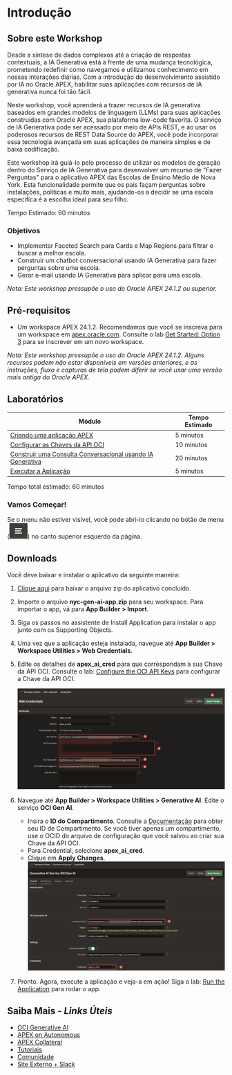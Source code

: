 # Introdução

## Sobre este Workshop

Desde a síntese de dados complexos até a criação de respostas contextuais, a IA Generativa está à frente de uma mudança tecnológica, prometendo redefinir como navegamos e utilizamos conhecimento em nossas interações diárias. Com a introdução do desenvolvimento assistido por IA no Oracle APEX, habilitar suas aplicações com recursos de IA generativa nunca foi tão fácil.

Neste workshop, você aprenderá a trazer recursos de IA generativa baseados em grandes modelos de linguagem (LLMs) para suas aplicações construídas com Oracle APEX, sua plataforma low-code favorita. O serviço de IA Generativa pode ser acessado por meio de APIs REST, e ao usar os poderosos recursos de REST Data Source do APEX, você pode incorporar essa tecnologia avançada em suas aplicações de maneira simples e de baixa codificação.

<!-- ## O que é o serviço de IA Generativa da OCI?

[Oracle Cloud Infrastructure Generative AI](https://www.oracle.com/artificial-intelligence/generative-ai/large-language-models/) é um serviço totalmente gerenciado que fornece um conjunto de modelos de linguagem de última geração e personalizáveis que cobrem uma ampla variedade de casos de uso para geração de texto. A IA Generativa atualmente suporta os seguintes modelos fundamentais pré-treinados disponíveis da Meta e Cohere:


| Modelo           | Descrição                                                                                             | Principais Características                            | Idiomas Suportados |
|------------------|-------------------------------------------------------------------------------------------------------|-------------------------------------------------------|---------------------|
| **Cohere Command R**   | Modelo otimizado para aplicações de **retrieval-augmented generation (RAG)**.                     | Alta eficiência, baixa latência, janela de contexto maior | 10 idiomas          |
| **Cohere Command R+**  | Versão aprimorada do Command R para **casos de uso especializados** como geração de conteúdo longo. | Gera respostas contextuais e detalhadas                | 10 idiomas          |
| **Cohere Embed**       | Modelos de embeddings para **converter texto em representações vetoriais**.                     | Versões “Light” são menores e mais rápidas            | Inglês e Multilíngue |
| **Meta Llama 3.1**     | Modelos open source de última geração com **alto desempenho e diversidade de respostas**.        | Janela de contexto de 128K e suporte para 8 idiomas   | 8 idiomas           |
| **Meta Llama 3.2 90B**     | Modelos open source de última geração com capacidade de análise de texto e imagem.        | Janela de contexto de 128K e suporte para 8 idiomas   |            |
{: title=" "}


Você pode ler mais sobre esses modelos na [documentação](https://docs.oracle.com/en-us/iaas/Content/generative-ai/pretrained-models.htm). -->

Este workshop irá guiá-lo pelo processo de utilizar os modelos de geração dentro do Serviço de IA Generativa para desenvolver um recurso de "Fazer Perguntas" para o aplicativo APEX das Escolas de Ensino Médio de Nova York. Esta funcionalidade permite que os pais façam perguntas sobre instalações, políticas e muito mais, ajudando-os a decidir se uma escola específica é a escolha ideal para seu filho.

Tempo Estimado: 60 minutos

### **Objetivos**

* Implementar Faceted Search para Cards e Map Regions para filtrar e buscar a melhor escola.
* Construir um chatbot conversacional usando IA Generativa para fazer perguntas sobre uma escola.
* Gerar e-mail usando IA Generativa para aplicar para uma escola.

*Nota: Este workshop pressupõe o uso do Oracle APEX 24.1.2 ou superior.*

## Pré-requisitos

- Um workspace APEX 24.1.2. Recomendamos que você se inscreva para um workspace em [apex.oracle.com](https://apex.oracle.com). Consulte o lab [Get Started: Option 3](?lab=1-sign-up-apex#Option3:apexoraclecom) para se inscrever em um novo workspace.

*Nota: Este workshop pressupõe o uso do Oracle APEX 24.1.2. Alguns recursos podem não estar disponíveis em versões anteriores, e as instruções, fluxo e capturas de tela podem diferir se você usar uma versão mais antiga do Oracle APEX.*

## Laboratórios

| Módulo | Tempo Estimado |
| --- | --- |
| [Criando uma aplicação APEX](?lab=1-create-app) | 5 minutos |
| [Configurar as Chaves da API OCI](?lab=3-configure-oci) | 10 minutos |
| [Construir uma Consulta Conversacional usando IA Generativa](?lab=4-using-genai) | 20 minutos |
| [Executar a Aplicação](?lab=6-run-app) | 5 minutos |

Tempo total estimado: 60 minutos

### **Vamos Começar!**

Se o menu não estiver visível, você pode abri-lo clicando no botão de menu (![Ícone do Menu](./images/menu-button.png)) no canto superior esquerdo da página.

## Downloads

Você deve baixar e instalar o aplicativo da seguinte maneira:

1. [Clique aqui](https://c4u04.objectstorage.us-ashburn-1.oci.customer-oci.com/p/EcTjWk2IuZPZeNnD_fYMcgUhdNDIDA6rt9gaFj_WZMiL7VvxPBNMY60837hu5hga/n/c4u04/b/livelabsfiles/o/labfiles/nyc-gen-ai-app.zip) para baixar o arquivo zip do aplicativo concluído.

2. Importe o arquivo **nyc-gen-ai-app.zip** para seu workspace. Para importar o app, vá para **App Builder > Import**.

3. Siga os passos no assistente de Install Application para instalar o app junto com os Supporting Objects.

4. Uma vez que a aplicação esteja instalada, navegue até **App Builder > Workspace Utilities > Web Credentials**.

5. Edite os detalhes de **apex\_ai\_cred** para que correspondam à sua Chave da API OCI. Consulte o lab: [Configure the OCI API Keys](?lab=3-configure-oci) para configurar a Chave da API OCI.

     ![Página de Credenciais da Web](images/edit-web-cred.png " ")
6. Navegue até **App Builder > Workspace Utilities > Generative AI**. Edite o serviço **OCI Gen AI**.

    - Insira o **ID do Compartimento**. Consulte a [Documentação](https://docs.oracle.com/en-us/iaas/Content/GSG/Tasks/contactingsupport_topic-Locating_Oracle_Cloud_Infrastructure_IDs.htm#:~:text=Finding%20the%20OCID%20of%20a,displayed%20next%20to%20each%20compartment.) para obter seu ID de Compartimento. Se você tiver apenas um compartimento, use o OCID do arquivo de configuração que você salvou ao criar sua Chave da API OCI.
    - Para Credential, selecione **apex\_ai\_cred**.
    - Clique em **Apply Changes**.
    ![Página de IA Generativa](images/edit-oci-genai.png " ")

7. Pronto. Agora, execute a aplicação e veja-a em ação! Siga o lab: [Run the Application](?lab=6-run-app) para rodar o app.

## Saiba Mais - *Links Úteis*

- [OCI Generative AI](https://www.oracle.com/artificial-intelligence/generative-ai/large-language-models/)
- [APEX on Autonomous](https://apex.oracle.com/autonomous)
- [APEX Collateral](https://www.oracle.com/database/technologies/appdev/apex/collateral.html)
- [Tutoriais](https://apex.oracle.com/en/learn/tutorials)
- [Comunidade](https://apex.oracle.com/community)
- [Site Externo + Slack](http://apex.world)
